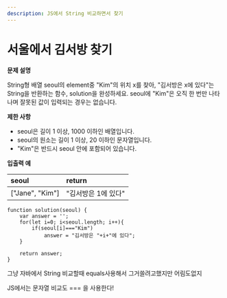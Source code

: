 ```yaml
---
description: JS에서 String 비교하면서 찾기
---
```


# 서울에서 김서방 찾기



**문제 설명**

String형 배열 seoul의 element중 "Kim"의 위치 x를 찾아, "김서방은 x에 있다"는 String을 반환하는 함수, solution을 완성하세요. seoul에 "Kim"은 오직 한 번만 나타나며 잘못된 값이 입력되는 경우는 없습니다.

**제한 사항**

* seoul은 길이 1 이상, 1000 이하인 배열입니다.
* seoul의 원소는 길이 1 이상, 20 이하인 문자열입니다.
* "Kim"은 반드시 seoul 안에 포함되어 있습니다.

**입출력 예**

| seoul | return |
| :--- | :--- |
| \["Jane", "Kim"\] | "김서방은 1에 있다" |



```text
function solution(seoul) {
    var answer = '';
    for(let i=0; i<seoul.length; i++){
        if(seoul[i]==="Kim")
            answer = "김서방은 "+i+"에 있다";
    }
    
    return answer;
}
```

그냥 자바에서 String 비교할때 equals사용해서 그거쓸려고했지만 어림도없지

JS에서는 문자열 비교도 === 을 사용한다!




